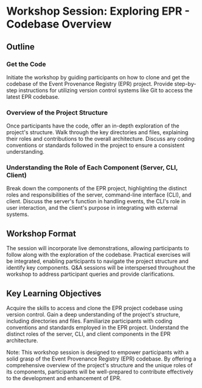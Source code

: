 # Workshop Session: Exploring EPR - Codebase Overview

## Outline

### Get the Code

Initiate the workshop by guiding participants on how to clone and get the
codebase of the Event Provenance Registry (EPR) project. Provide step-by-step
instructions for utilizing version control systems like Git to access the latest
EPR codebase.

### Overview of the Project Structure

Once participants have the code, offer an in-depth exploration of the project's
structure. Walk through the key directories and files, explaining their roles
and contributions to the overall architecture. Discuss any coding conventions or
standards followed in the project to ensure a consistent understanding.

### Understanding the Role of Each Component (Server, CLI, Client)

Break down the components of the EPR project, highlighting the distinct roles
and responsibilities of the server, command-line interface (CLI), and client.
Discuss the server's function in handling events, the CLI's role in user
interaction, and the client's purpose in integrating with external systems.

## Workshop Format

The session will incorporate live demonstrations, allowing participants to
follow along with the exploration of the codebase. Practical exercises will be
integrated, enabling participants to navigate the project structure and identify
key components. Q&A sessions will be interspersed throughout the workshop to
address participant queries and provide clarifications.

## Key Learning Objectives

Acquire the skills to access and clone the EPR project codebase using version
control. Gain a deep understanding of the project's structure, including
directories and files. Familiarize participants with coding conventions and
standards employed in the EPR project. Understand the distinct roles of the
server, CLI, and client components in the EPR architecture.

Note: This workshop session is designed to empower participants with a solid
grasp of the Event Provenance Registry (EPR) codebase. By offering a
comprehensive overview of the project's structure and the unique roles of its
components, participants will be well-prepared to contribute effectively to the
development and enhancement of EPR.
